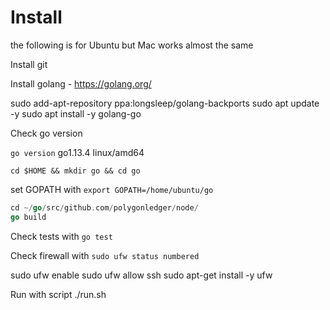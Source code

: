# Install

the following is for Ubuntu but Mac works almost the same

Install git

Install golang - https://golang.org/

sudo add-apt-repository ppa:longsleep/golang-backports
sudo apt update -y
sudo apt install -y golang-go

Check go version

```go version```
go1.13.4 linux/amd64

```cd $HOME && mkdir go && cd go```

set GOPATH with
```export GOPATH=/home/ubuntu/go```

```go get -u github.com/polygonledger/node
cd ~/go/src/github.com/polygonledger/node/
go build
```

Check tests with ```go test```

Check firewall with `sudo ufw status numbered`

sudo ufw enable
sudo ufw allow ssh
sudo apt-get install -y ufw

Run with script
./run.sh